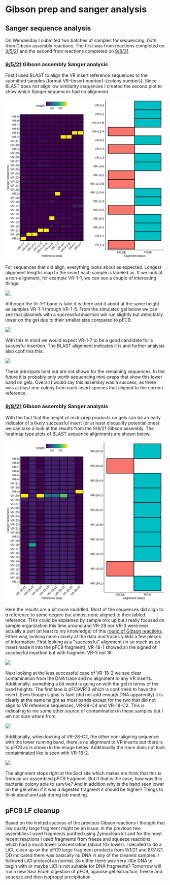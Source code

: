 # Gibson prep and sanger analysis

## Sanger sequence analysis

On Wendesday I submited two batches of samples for sequencing; both
from Gibson assembly reactions. The first was from reactions completed on
[9/5/21](27_9-5-21.md) and the second from reactions completed on [9/8/21](29_9-7-21.md).

### [9/5/21](27_9-5-21.md) Gibson assembly Sanger analysis

First I used BLAST to align the VR insert reference sequences to the submitted
samples (format VR-{insert number}-{colony number}). Since BLAST does not align
low similarity sequences I created the second plot to show which Sanger
sequences had no alignment. 

![](images/length_heatmap-9-7-21.png)

For sequences that did align, everything looks about as expected. Longest
alignment lengths map to the insert each sample is labeled as. If we look at
a non-alignment, for example VR-1-1, we can see a couple of interesting things.

![](images/9-7-21-analysis-sanger-VR-1-1.png)

Although the Vr-1-1 band is faint it is there and it about at the same height
as samples VR-1-1 through VR-1-6. From the simulated gel below we can 
see that plasmids with a successful insertion will run slightly but 
detectably lower on the gel due to their smaller size
compared to pFC9.

![](images/9-7-21-analysis-sanger-Digest.drawio.png)

With this in mind we would expect VR-1-7 to be a good candidate for a succesful
insertion. The BLAST alignment indicates it is and further analysis also
confirms this.

![](images/9-7-21-analysis-sanger-VR-2-7.drawio.png)

These principals hold but are not shown for the remaining sequences. In the
future it is probably only worth sequencing mini-preps that show this
lower band on gels. Overall I would say this assembly was a success, as there
was at least one colony from each insert species that aligned to the correct
reference.

### [9/8/21](29_9-7-21.md) Gibson assembly Sanger analysis

With the fact that the height of midi-prep products on gels can be an early
indicator of a likely successful insert (or at least disqualify potential ones)
we can take a look at the results from the 9/8/21 Gibson assembly. The heatmap
type plots of BLAST sequence alignments are shown below.

![](images/length_heatmap-9-8-21.png)

Here the results are a bit more muddled. Most of the sequences did align to 
*a* reference to some degree but almost none aligned to their labled reference.
THis could be explained by sample mix up but I really focused on sample
organization this time around and VR-29 nor VR-3 were ever actually
a part (at least to my knowledge) of this 
[round of Gibson reactions](28_9-6-21.md). Either way, looking more closely at
the data and traces yields a few pieces of information. First looking at
a "successful" alignment (in so much as *an* insert made it into the pFC9 fragment),
VR-18-1 showed all the signed of successful insertion but with fragment VR-3 not
18.

![](images/9-7-21-analysis-sanger-VR-18-1.drawio.png)

Next looking at the less successful case of VR-18-2 we see clear contamination
from the DNA trace and no alignment to any VR inserts. Additionally, something
a bit weird is going on with the gel in terms of the band heights. The first
lane is pFC9VR13 which is confirmed to have the insert. Even though signal
is faint (did not add enough DNA apparently) it is clearly at the same height
as most bands except for the two that did not align to VR reference sequences;
VR-28-C4 and VR-18-C2. This is indicating to me some other source of contamination
in these samples but I am not sure where from. 

![](images/9-7-21-analysis-sanger-VR-18-2.drawio.png)

Additionally, when looking at VR-28-C2, the other non-aligning
sequence with the lower running band, there is no alignment to
VR inserts but there is to pFC9 as is shown in the image below. Additionally the trace does not look contaiminated like is seen
with VR-18-2.

![](images/9-7-21-analysis-sanger-VR-28-c2.drawio.png)

The alignment stops right at the SacI site which makes me
think that this is from an un-assembled pFC9 fragment. But
if that is the case, how was this bacterial colony able to
survive? And in addition why is the band seen lower on the
gel when if it was a digested fragment it should be higher?
Things to think about and ask during lab meeting.

## pFC9 LF cleanup

Based on the limited success of the previous Gibson reactions
I thought that low quality large fragment might be an issue.
In the previous two assemblies I used fragments purified using
Zymoclean kit and for the most recent reactions I used
fragments from freeze and squeeze reactions, which had a much
lower concentration (about 10x lower). I decided to do a LiCL
clean up on the pFC9 large fragment products from 9/1/21 and 8/31/21. OD indicated there was basically no DNA in any of the cleaned
samples. I followed LiCl protocol as normal. So either there
was very little DNA to begin with or maybe LiCl is not suitable
for DNA fragments? Tomorrow will run a new SacI EcoRI digestion of
pFC9, agarose gel extraction, freeze and squeeze and then
isopropyl precipitation. 
